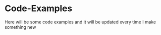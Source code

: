 # Code-Examples
Here will be some code examples and it will be updated every time I make something new
